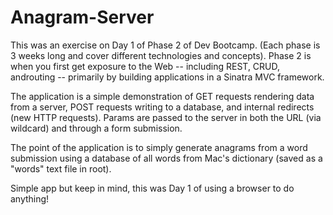 Anagram-Server
==============

This was an exercise on Day 1 of Phase 2 of Dev Bootcamp. 
(Each phase is 3 weeks long and cover different technologies and concepts). 
Phase 2 is when you first get exposure to the Web -- including REST, CRUD, androuting -- 
primarily by building applications in a Sinatra MVC framework. 

The application is a simple demonstration of GET requests rendering data from a server,
POST requests writing to a database, and internal redirects (new HTTP requests). Params are
passed to the server in both the URL (via wildcard) and through a form submission.

The point of the application is to simply generate anagrams from a word submission using 
a database of all words from Mac's dictionary (saved as a "words" text file in root). 

Simple app but keep in mind, this was Day 1 of using a browser to do anything!
